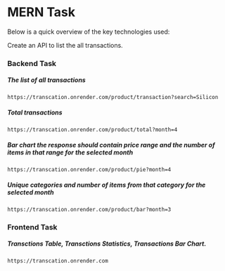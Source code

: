 # MERN Task

Below is a quick overview of the key technologies used:

Create an API to list the all transactions.


### Backend Task
##### The list of all transactions

```http
https://transcation.onrender.com/product/transaction?search=Silicon
```

##### Total transactions
```http
https://transcation.onrender.com/product/total?month=4
```

##### Bar chart the response should contain price range and the number of items in that range for the selected month
```http
https://transcation.onrender.com/product/pie?month=4
```

##### Unique categories and number of items from that category for the selected month
```http
https://transcation.onrender.com/product/bar?month=3
```

### Frontend Task
##### Transctions Table, Transctions Statistics, Transactions Bar Chart.

```http
https://transcation.onrender.com
```
